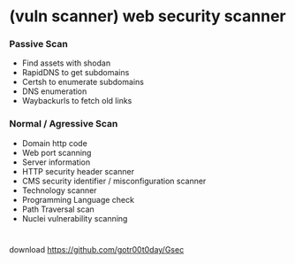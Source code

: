 # (vuln scanner) web security scanner

   ### Passive Scan
- Find assets with shodan
- RapidDNS to get subdomains
- Certsh to enumerate subdomains
- DNS enumeration
- Waybackurls to fetch old links

 ### Normal / Agressive Scan
-  Domain http code
-  Web port scanning
-  Server information
-  HTTP security header scanner
-  CMS security identifier / misconfiguration scanner
-  Technology scanner
-  Programming Language check
-  Path Traversal scan
-  Nuclei vulnerability scanning

# 
download
https://github.com/gotr00t0day/Gsec